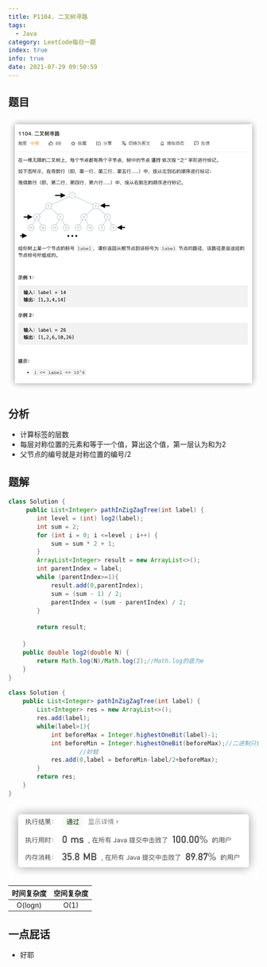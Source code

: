 ```yaml
---
title: P1104. 二叉树寻路
tags:
  - Java
category: LeetCode每日一题
index: true
info: true
date: 2021-07-29 09:50:59
---
```


<!-- more -->

## 题目

![image-20210729095127206](https://raw.githubusercontent.com/C1EYE/figureBed/main/img/20210729095127.png)

## 分析

- 计算标签的层数
- 每层对称位置的元素和等于一个值，算出这个值，第一层认为和为2
- 父节点的编号就是对称位置的编号/2

## 题解

```java
class Solution {
     public List<Integer> pathInZigZagTree(int label) {
		int level = (int) log2(label);
		int sum = 2;
		for (int i = 0; i <=level ; i++) {
			sum = sum * 2 + 1;
		}
		ArrayList<Integer> result = new ArrayList<>();
		int parentIndex = label;
		while (parentIndex>=1){
			result.add(0,parentIndex);
			sum = (sum - 1) / 2;
			parentIndex = (sum - parentIndex) / 2;
		}
		
		return result;
		
	}
	public double log2(double N) {
		return Math.log(N)/Math.log(2);//Math.log的底为e
	}
}
```

```java
class Solution {
    public List<Integer> pathInZigZagTree(int label) {
        List<Integer> res = new ArrayList<>();
        res.add(label);
        while(label>1){
            int beforeMax = Integer.highestOneBit(label)-1;
            int beforeMin = Integer.highestOneBit(beforeMax);//二进制只保留最高位1的值
					//妙蛙
            res.add(0,label = beforeMin-label/2+beforeMax);
        }
        return res;
    }
}
```

![image-20210729095207527](https://raw.githubusercontent.com/C1EYE/figureBed/main/img/20210729095207.png)

| 时间复杂度 | 空间复杂度 |
| :--------: | :--------: |
|    O(logn)    |    O(1)    |



## 一点屁话

- 好耶
